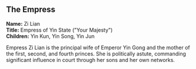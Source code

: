 ## The Empress  
**Name:** Zi Lian  
**Title:** Empress of Yin State ("Your Majesty")  
**Children:** Yin Kun, Yin Song, Yin Jun

Empress Zi Lian is the principal wife of Emperor Yin Gong and the mother of the first, second, and fourth princes. She is politically astute, commanding significant influence in court through her sons and her own networks.